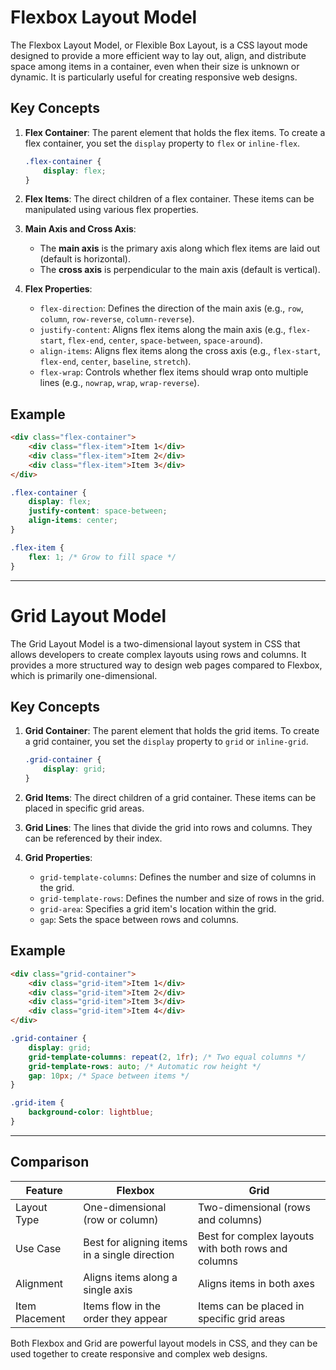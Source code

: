 # Flexbox Layout Model

The Flexbox Layout Model, or Flexible Box Layout, is a CSS layout mode designed to provide a more efficient way to lay out, align, and distribute space among items in a container, even when their size is unknown or dynamic. It is particularly useful for creating responsive web designs.

## Key Concepts

1. **Flex Container**: The parent element that holds the flex items. To create a flex container, you set the `display` property to `flex` or `inline-flex`.

   ```css
   .flex-container {
       display: flex;
   }
   ```

2. **Flex Items**: The direct children of a flex container. These items can be manipulated using various flex properties.

3. **Main Axis and Cross Axis**:
   - The **main axis** is the primary axis along which flex items are laid out (default is horizontal).
   - The **cross axis** is perpendicular to the main axis (default is vertical).

4. **Flex Properties**:
   - `flex-direction`: Defines the direction of the main axis (e.g., `row`, `column`, `row-reverse`, `column-reverse`).
   - `justify-content`: Aligns flex items along the main axis (e.g., `flex-start`, `flex-end`, `center`, `space-between`, `space-around`).
   - `align-items`: Aligns flex items along the cross axis (e.g., `flex-start`, `flex-end`, `center`, `baseline`, `stretch`).
   - `flex-wrap`: Controls whether flex items should wrap onto multiple lines (e.g., `nowrap`, `wrap`, `wrap-reverse`).

## Example

```html
<div class="flex-container">
    <div class="flex-item">Item 1</div>
    <div class="flex-item">Item 2</div>
    <div class="flex-item">Item 3</div>
</div>
```

```css
.flex-container {
    display: flex;
    justify-content: space-between;
    align-items: center;
}

.flex-item {
    flex: 1; /* Grow to fill space */
}
```

---

# Grid Layout Model

The Grid Layout Model is a two-dimensional layout system in CSS that allows developers to create complex layouts using rows and columns. It provides a more structured way to design web pages compared to Flexbox, which is primarily one-dimensional.

## Key Concepts

1. **Grid Container**: The parent element that holds the grid items. To create a grid container, you set the `display` property to `grid` or `inline-grid`.

   ```css
   .grid-container {
       display: grid;
   }
   ```

2. **Grid Items**: The direct children of a grid container. These items can be placed in specific grid areas.

3. **Grid Lines**: The lines that divide the grid into rows and columns. They can be referenced by their index.

4. **Grid Properties**:
   - `grid-template-columns`: Defines the number and size of columns in the grid.
   - `grid-template-rows`: Defines the number and size of rows in the grid.
   - `grid-area`: Specifies a grid item's location within the grid.
   - `gap`: Sets the space between rows and columns.

## Example

```html
<div class="grid-container">
    <div class="grid-item">Item 1</div>
    <div class="grid-item">Item 2</div>
    <div class="grid-item">Item 3</div>
    <div class="grid-item">Item 4</div>
</div>
```

```css
.grid-container {
    display: grid;
    grid-template-columns: repeat(2, 1fr); /* Two equal columns */
    grid-template-rows: auto; /* Automatic row height */
    gap: 10px; /* Space between items */
}

.grid-item {
    background-color: lightblue;
}
```

---

## Comparison

| Feature          | Flexbox                          | Grid                             |
|------------------|----------------------------------|----------------------------------|
| Layout Type      | One-dimensional (row or column)  | Two-dimensional (rows and columns) |
| Use Case         | Best for aligning items in a single direction | Best for complex layouts with both rows and columns |
| Alignment        | Aligns items along a single axis | Aligns items in both axes        |
| Item Placement   | Items flow in the order they appear | Items can be placed in specific grid areas |

Both Flexbox and Grid are powerful layout models in CSS, and they can be used together to create responsive and complex web designs.